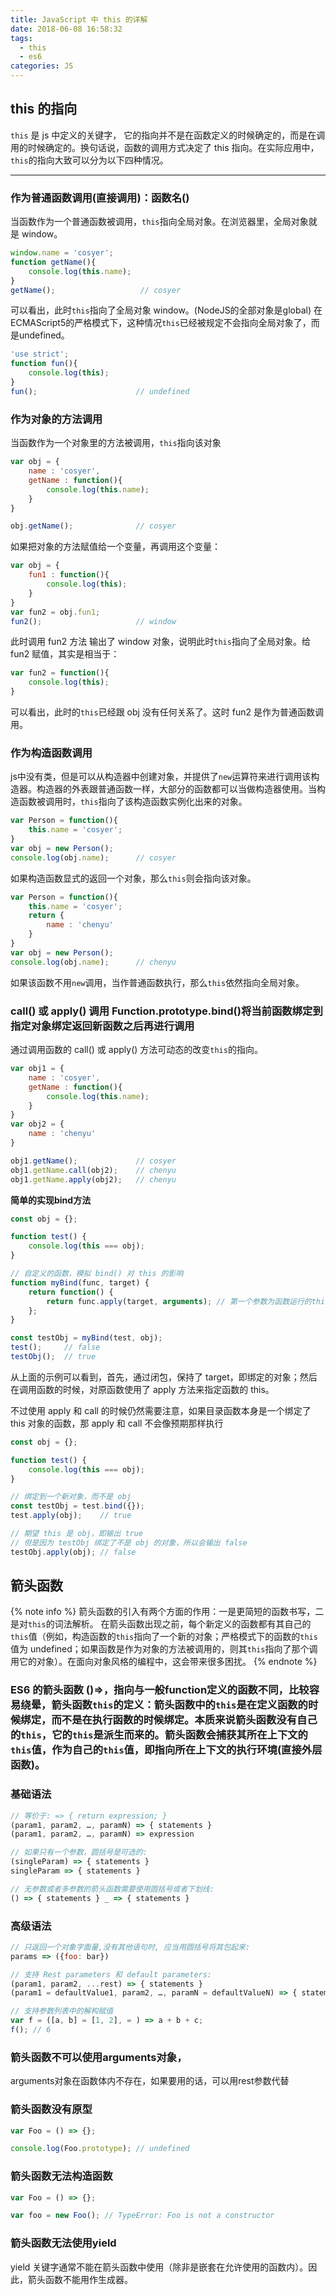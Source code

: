 ```yaml
---
title: JavaScript 中 this 的详解
date: 2018-06-08 16:58:32
tags:
  - this
  - es6
categories: JS
---
```


## this 的指向

`this` 是 js 中定义的关键字， 它的指向并不是在函数定义的时候确定的，而是在调用的时候确定的。换句话说，函数的调用方式决定了 this 指向。在实际应用中，`this`的指向大致可以分为以下四种情况。

---
<!-- more -->
### 作为普通函数调用(直接调用)：函数名()
当函数作为一个普通函数被调用，`this`指向全局对象。在浏览器里，全局对象就是 window。
```javascript
window.name = 'cosyer';
function getName(){
    console.log(this.name);
}
getName();                   // cosyer
```
可以看出，此时`this`指向了全局对象 window。(NodeJS的全部对象是global)
在ECMAScript5的严格模式下，这种情况`this`已经被规定不会指向全局对象了，而是undefined。
```javascript
'use strict';
function fun(){
    console.log(this);
}
fun();                      // undefined
```
### 作为对象的方法调用
当函数作为一个对象里的方法被调用，`this`指向该对象
```javascript
var obj = {
    name : 'cosyer',
    getName : function(){
        console.log(this.name);
    }
}

obj.getName();              // cosyer
```
如果把对象的方法赋值给一个变量，再调用这个变量：
```javascript
var obj = {
    fun1 : function(){
        console.log(this);
    }
}
var fun2 = obj.fun1;
fun2();                     // window
```
此时调用 fun2 方法 输出了 window 对象，说明此时`this`指向了全局对象。给 fun2 赋值，其实是相当于：
```javascript
var fun2 = function(){
    console.log(this);
}
```
可以看出，此时的`this`已经跟 obj 没有任何关系了。这时 fun2 是作为普通函数调用。

### 作为构造函数调用
js中没有类，但是可以从构造器中创建对象，并提供了`new`运算符来进行调用该构造器。构造器的外表跟普通函数一样，大部分的函数都可以当做构造器使用。当构造函数被调用时，`this`指向了该构造函数实例化出来的对象。
```javascript
var Person = function(){
    this.name = 'cosyer';
}
var obj = new Person();
console.log(obj.name);      // cosyer
```
如果构造函数显式的返回一个对象，那么`this`则会指向该对象。
```javascript
var Person = function(){
    this.name = 'cosyer';
    return {
        name : 'chenyu'
    }
}
var obj = new Person();
console.log(obj.name);      // chenyu
```
如果该函数不用`new`调用，当作普通函数执行，那么`this`依然指向全局对象。

### call() 或 apply() 调用 Function.prototype.bind()将当前函数绑定到指定对象绑定返回新函数之后再进行调用
通过调用函数的 call() 或 apply() 方法可动态的改变`this`的指向。
```javascript
var obj1 = {
    name : 'cosyer',
    getName : function(){
        console.log(this.name);
    }
}
var obj2 = {
    name : 'chenyu'
}

obj1.getName();             // cosyer
obj1.getName.call(obj2);    // chenyu
obj1.getName.apply(obj2);   // chenyu
```
**简单的实现bind方法**
```javascript
const obj = {};

function test() {
    console.log(this === obj);
}

// 自定义的函数，模拟 bind() 对 this 的影响
function myBind(func, target) {
    return function() {
        return func.apply(target, arguments); // 第一个参数为函数运行的this指向
    };
}

const testObj = myBind(test, obj);
test();     // false
testObj();  // true
```
从上面的示例可以看到，首先，通过闭包，保持了 target，即绑定的对象；然后在调用函数的时候，对原函数使用了 apply 方法来指定函数的 this。

不过使用 apply 和 call 的时候仍然需要注意，如果目录函数本身是一个绑定了 this 对象的函数，那 apply 和 call 不会像预期那样执行
```javascript
const obj = {};

function test() {
    console.log(this === obj);
}

// 绑定到一个新对象，而不是 obj
const testObj = test.bind({});
test.apply(obj);    // true

// 期望 this 是 obj，即输出 true
// 但是因为 testObj 绑定了不是 obj 的对象，所以会输出 false
testObj.apply(obj); // false
```

## 箭头函数 
{% note info %}
箭头函数的引入有两个方面的作用：一是更简短的函数书写，二是对`this`的词法解析。
在箭头函数出现之前，每个新定义的函数都有其自己的`this`值（例如，构造函数的`this`指向了一个新的对象；严格模式下的函数的`this`值为 undefined；如果函数是作为对象的方法被调用的，则其`this`指向了那个调用它的对象）。在面向对象风格的编程中，这会带来很多困扰。
{% endnote %}

### ES6 的箭头函数 ()=>，指向与一般function定义的函数不同，比较容易绕晕，箭头函数`this`的定义：箭头函数中的`this`是在定义函数的时候绑定，而不是在执行函数的时候绑定。本质来说箭头函数没有自己的`this`，它的`this`是派生而来的。箭头函数会捕获其所在上下文的`this`值，作为自己的`this`值，即指向所在上下文的执行环境(直接外层函数)。

### 基础语法
```javascript
// 等价于: => { return expression; } 
(param1, param2, …, paramN) => { statements }
(param1, param2, …, paramN) => expression

// 如果只有一个参数，圆括号是可选的:
(singleParam) => { statements }
singleParam => { statements }

// 无参数或者多参数的箭头函数需要使用圆括号或者下划线:
() => { statements } _ => { statements }
```
### 高级语法
```javascript
// 只返回一个对象字面量,没有其他语句时, 应当用圆括号将其包起来:
params => ({foo: bar})

// 支持 Rest parameters 和 default parameters:
(param1, param2, ...rest) => { statements }
(param1 = defaultValue1, param2, …, paramN = defaultValueN) => { statements }

// 支持参数列表中的解构赋值
var f = ([a, b] = [1, 2], = ) => a + b + c;
f(); // 6
```

### 箭头函数不可以使用arguments对象，
arguments对象在函数体内不存在，如果要用的话，可以用rest参数代替

### 箭头函数没有原型
```javascript
var Foo = () => {};

console.log(Foo.prototype); // undefined
```
### 箭头函数无法构造函数
```javascript
var Foo = () => {};

var foo = new Foo(); // TypeError: Foo is not a constructor
```
### 箭头函数无法使用yield
yield 关键字通常不能在箭头函数中使用（除非是嵌套在允许使用的函数内）。因此，箭头函数不能用作生成器。
